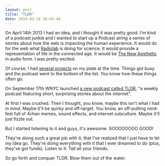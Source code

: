 ```yaml
---
layout: post
title: "TLDR"
date: 2014-02-14 16:45:44
---
```


On April 14th 2013 I had an idea, and I thought it was pretty good. I'm kind of a podcast junkie and I wanted to start up a Podcast airing a series of stories about how the web is impacting the human experience. It would do for the web what [Radiolab][1] is doing for science. It would provide a representation of life in the connected age. It would be [The New Aesthetic][2] in audio form. I was pretty excited.

 [1]: http://www.radiolab.org/
 [2]: http://new-aesthetic.tumblr.com/about

Of course, I had [several projects][3] on my plate at the time. Things got busy and the podcast went to the bottom of the list. You know how these things often go.

 [3]: http://bryanbraun.com/my-work

On September 17th WNYC launched [a new podcast called TLDR][4], "a weekly podcast featuring short, surprising stories about the internet".

 [4]: https://itunes.apple.com/us/podcast/tldr/id709617583?mt=2

At first I was crushed. Then I thought, you know, maybe this isn't what I had in mind. Maybe it'll be quirky and off-target. You know, an off-putting nerd-fest full of 4chan memes, sound effects, and internet subculture. Maybe it'll just fizzle out.

But I started listening to it and guys, it's awesome. SOOOOOOOO GOOD!

They're doing such a great job with it, that I've realized that I just have to let my idea go. They're doing everything with it that I ever dreamed to do (plus, they've got funds). Listen to it. Tell all your friends.

So go forth and conquer TLDR. Blow them out of the water.